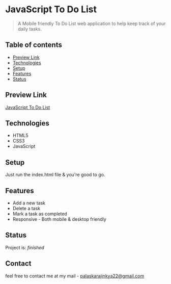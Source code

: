 ﻿# JavaScript To Do List
> A Mobile friendly To Do List web application to help keep track of your daily tasks.

## Table of contents
* [Preview Link](#preview-link)
* [Technologies](#technologies)
* [Setup](#setup)
* [Features](#features)
* [Status](#status)


## Preview Link
[JavaScript To Do List](https://ajinkyap22.github.io/js-todo-list/)

## Technologies
* HTML5
* CSS3
* JavaScript

## Setup
Just run the index.html file & you're good to go.

## Features
* Add a new task
* Delete a task
* Mark a task as completed
* Responsive - Both mobile & desktop friendly

## Status
Project is:  _finished_

## Contact

feel free to contact me at my mail - palaskarajinkya22@gmail.com
